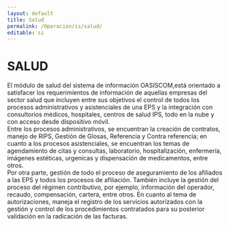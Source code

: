 ```yaml
---
layout: default
title: Salud
permalink: /Operacion/is/salud/
editable: si
---
```


# SALUD

El módulo de salud del sistema de información OASISCOM,está orientado a satisfacer los requerimientos de información de aquellas empresas del sector salud que incluyen entre sus objetivos el control de todos los procesos administrativos y asistenciales de una EPS y la integración con consultorios médicos, hospitales, centros de salud IPS, todo en la nube y con acceso desde dispositivo móvil.  
Entre los procesos administrativos, se encuentran la creación de contratos, manejo de RIPS, Gestión de Glosas, Referencia y Contra referencia; en cuanto a los procesos asistenciales, se encuentran los temas de agendamiento de citas y consultas, laboratorio, hospitalización, enfermería, imágenes estéticas, urgenicas y dispensación de medicamentos, entre otros.  
Por otra parte, gestión de todo el proceso de aseguramiento de los afiliados a las EPS y todos los procesos de afiliación.  También incluye la gestión del proceso del régimen contributivo, por ejemplo, información del operador, recaudo, compensación, cartera, entre otros. 
En cuanto al tema de autorizaciones, maneja el registro de los servicios autorizados con la gestión y control de los procedimientos contratados para su posterior validación en la radicación de las facturas.